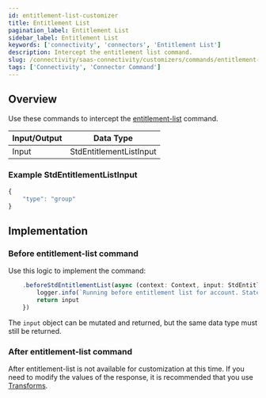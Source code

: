 ```yaml
---
id: entitlement-list-customizer
title: Entitlement List
pagination_label: Entitlement List
sidebar_label: Entitlement List
keywords: ['connectivity', 'connectors', 'Entitlement List']
description: Intercept the entitlement list command.
slug: /connectivity/saas-connectivity/customizers/commands/entitlement-list
tags: ['Connectivity', 'Connector Command']
---
```


## Overview

Use these commands to intercept the [entitlement-list](../../commands/entitlement-list) command.

| Input/Output |        Data Type        |
| :----------- | :---------------------: |
| Input        | StdEntitlementListInput |

### Example StdEntitlementListInput

```javascript
{
    "type": "group"
}
```

## Implementation

### Before entitlement-list command

Use this logic to implement the command:

```javascript
    .beforeStdEntitlementList(async (context: Context, input: StdEntitlementListInput) => {
        logger.info(`Running before entitlement list for account. State ${input.state}`)
        return input
    })
```

The `input` object can be mutated and returned, but the same data type must still be returned.

### After entitlement-list command

After entitlement-list is not available for customization at this time. If you need to modify the values of the response, it is recommended that you use [Transforms](https://platform.sailpoint.com/docs/extensibility/transforms/).
